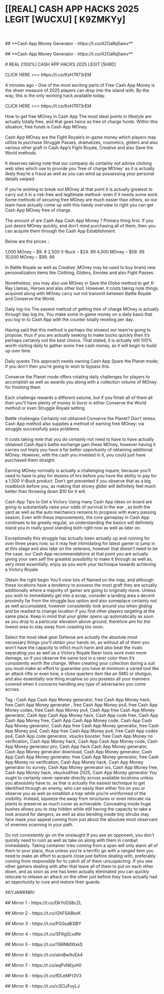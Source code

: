 # [[REAL] CASH APP HACKS 2025 LEGIT [WUCXU] [ K9ZMKYy]
<br>
<br>## **Cash App Money Generator - https://t.co/42OaRq5amv**
<br>
<br>## **Cash App Money Generator - https://t.co/42OaRq5amv**
<br>
<br># REAL [!100%] CASH APP HACKS 2025 LEGIT [SH9D]
<br>
<br>CLICK HERE >>> https://t.co/KxH7R73rEM
<br>
<br>4 minutes ago - One of the most exciting parts of Free Cash App Money is the sheer measure of 2025 players can drop into the island with.  By the way, this is the only working hack available today. 
<br>
<br>CLICK HERE >>> https://t.co/KxH7R73rEM
<br>
<br>How to get free MOney in Cash App The most ideal points in lifestyle are actually totally free, and that goes twice as free of charge funds.  Within this situation, free funds is Cash App MOney. 
<br>
<br>Cash App MOney are the Fight Royale’s in-game money which players may utilize to purchase Struggle Passes, dramatizes, cosmetics, gliders and also various other graft in Cash App’s Fight Royale, Creative and also Save the World methods. 
<br>
<br>It deserves taking note that our company do certainly not advise clicking web sites which use to provide you ‘free of charge MOney’ as it is actually likely they’re a fraud as well as you can wind up possessing your personal details swiped. 
<br>
<br>If you’re wishing to break out MOney at that point it is actually greatest to carry out it in a risk-free and legitimate method– even if it needs some work.  Some methods of securing free MOney are much easier than others, so our team have actually come up with this handy overview to right you can get Cash App MOney free of charge. 
<br>
<br>The amount of are Cash App Cash App Money ? Primary thing first.  If you just desire MOney quickly, and don’t mind purchasing all of them, then you can acquire them through the Cash App Establishment. 
<br>
<br>Below are the prices :. 
<br>
<br>1,000 MOney – $9. 9 2,500 V-Buck – $24. 99 4,000 MOney – $59. 99 10,000 MOney – $99. 99
<br>
<br>In Battle Royale as well as Creative ,MOney may be used to buy brand new personalization items like Clothing, Gliders, Emotes and also Fight Passes. 
<br>
<br>Nonetheless, you may also use MOney in Save the Globe method to get X-Ray Llamas, Heroes and also other loot.  However, it costs taking note things acquired along with MOney carry out not transmit between Battle Royale and Conserve the World. 
<br>
<br>Daily log-ins The easiest method of getting free of charge MOney is actually through day log ins.  You make some in-game money on a daily basis that you log-in to Cash App with the counter totally reseting per day. 
<br>
<br>Having said that this method is perhaps the slowest our team’re going to propose, thus if you are actually seeking to make bucks quickly then it’s perhaps certainly not the best choice.  That stated, it is actually still 100% worth visiting daily to gather some free cash money, as it will begin to build up over time. 
<br>
<br>Daily quests This approach needs owning Cash App Spare the Planet mode; if you don’t then you’re going to wish to bypass this. 
<br>
<br>Conserve the Planet mode offers rotating daily challenges for players to accomplish as well as awards you along with a collection volume of MOney for finishing them
<br>
<br>Each challenge rewards a different volume, but if you finish all of them all then you’ll have plenty of money to burst in either Conserve the World method or even Struggle Royale setting. 
<br>
<br>Battle challenges Certainly not obtained Conserve the Planet? Don’t stress.  Cash App method also supplies a method of earning free MOney: via struggle successfully pass problems. 
<br>
<br>It costs taking note that you do certainly not need to have to have actually obtained Cash App’s battle exchange gain these MOney, however having it carries out imply you have a far better opportunity of obtaining additional MOney.  However, with the cash you invested in it, you could just have purchased them straight. 
<br>
<br>Earning MOney normally is actually a challenging inquire, because you’ll need to have to play for dozens of hrs before you have the ability to pay for a 1,500 V-Buck product.  Don’t get prevented if you observe that as a big roadblock before you, as making that showy glider will definitely feel much better than throwing down $10 for it will. 
<br>
<br>Cash App Tips to Get a Victory Using many Cash App ideas on board are going to substantially raise your odds of survival in the war , as both the yard as well as the auto mechanics remains to progress with every passing season.  Even with these improvements, the core gameplay in Cash App continues to be greatly regular, so understanding the basics will definitely stand you in really good standing both right now as well as later on. 
<br>
<br>Exceptionally this struggle has actually been actually up and running for over three years now, so it may feel intimidating for latest gamer to jump in at this stage and also take on the veterans, however that doesn’t need to be the case.  our Cash App recommendations at that point you are actually giving your own self the greatest possibility to make it through as well as, very most essentially, enjoy as you work your technique towards achieving a Victory Royale. 
<br>
<br>Obtain the right begin You’ll view lots of Named on the map, and although these locations have a tendency to possess the most graft they are actually additionally where a majority of gamer are going to originally move.  Unless you wish to immediately get into a scrap, consider a landing area a decent proximity far from the struggle bus option and also someplace certainly not as well accumulated, however consistently look around you when gliding and be readied to change location if you find other players targeting at the same place.  Keep in mind that your glider opens up automatically as soon as you drop to a particular elevation above ground, therefore aim for the lowest area to stay away from coasting too soon. 
<br>
<br>Select the most ideal gear Defense are actually the absolute most necessary things you’ll obtain your hands on, as without all of them you won’t have the capacity to inflict much harm and also beat the rivals separating you as well as a Victory Royale Rarer tools work even more damage, so if you observe the same tool in a rarer color then it’s consistently worth the change.  When creating your collection during a suit you must make an effort to guarantee you have at minimum a varied tool like an attack rifle or even bow, a close quarters item like an SMG or shotgun, and also essentially one thing eruptive so you possess all your manners covered when it concerns handling any type of adversaries you come across. 
<br>
<br>Tag : Cash App Cash App Money generator, free Cash App Money hack, free Cash App Money generator , free Cash App Money ps4, free Cash App Money codes, free Cash App Money ps4, Cash App free Cash App Money generator, Cash App Cash App Money hack, Cash App code free, Cash App Cash App Money free, Cash App Cash App Money code, Cash App Cash App Money generator, Cash App free Cash App Money generator, free Cash App Money ps4, Cash App free Cash App Money ps4, free Cash App codes ps4, Cash App code generator, vbucks booster, free Cash App Money no verification, Cash App Money hack, Cash App Cash App Money code, Cash App Money generator pro, Cash App hack Cash App Money generator, Cash App Money generator download, Cash App Money generator, Cash App Cash App Money generator, free Cash App Money generator, free Cash App Money no verification, Cash App Money hack, Cash App Money generator no survey, Cash App Money generator ios, Cash App Money free, Cash App Money hack, vbucks4free 2025, Cash App Money generator You ought to certainly never operate directly across available locations unless you absolutely have to, as that is actually the easiest technique to get identified through an enemy, who can easily then either fire on you or observe you as well as establish a trap while you’re uninformed of the visibility.  Instead, squeeze the away from structures or even relocate via plants to preserve as much cover as achievable.  Concealing inside huge bushes allows you to stay hidden while still having the capacity to take a look around for dangers, as well as also bending inside tiny shrubs may face mask your appeal coming from just about the absolute most observant of enemies scanning in your path. 
<br>
<br>Do not consistently go on the onslaught If you see an opponent, you don’t quickly need to rush as well as take on along with them in combat immediately.  Taking container tries coming from a span will only alarm all of them to your place, thus unless you’re a terrific go with a ranged item you need to make an effort to acquire close just before dealing with, preferably coming from responsible for to catch all of them unsuspecting.  If you see other gamers dealing with after that leave all of them to put on each other down, and as soon as one has been actually eliminated you can quickly relocate to release an attack on the other just before they have actually had an opportunity to cure and restore their guards. 
<br>
<br>XKYJAWKNRV
<br>
<br>## Mirror 1 - https://t.co/DkYoDS8cZL
<br>
<br>## Mirror 2 - https://t.co/I2hFSA8koK
<br>
<br>## Mirror 3 - https://t.co/PG0xaB3l8Y
<br>
<br>## Mirror 4 - https://t.co/SFKgSLvdNr
<br>
<br>## Mirror 5 - https://t.co/T6RNMXtxkS
<br>
<br>## Mirror 6 - https://t.co/almBw9vEA4
<br>
<br>## Mirror 7 - https://t.co/eqPvNKjuH0
<br>
<br>## Mirror 8 - https://t.co/fDLeMFt3V3
<br>
<br>## Mirror 9 - https://t.co/v3ClJFoyLJ
<br>
<br>
